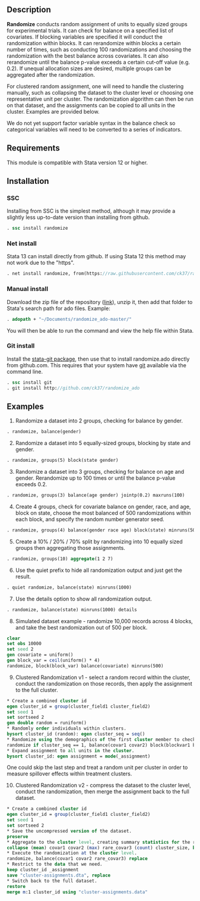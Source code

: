 ## Description

**Randomize** conducts random assignment of units to equally sized groups for experimental trials. It can check for balance on a specified list of covariates.  If blocking variables are specified it will conduct the randomization within blocks. It can rerandomize within blocks a certain number of times, such as conducting 100 randomizations and choosing the randomization with the best balance across covariates. It can also rerandomize until the balance p-value exceeds a certain cut-off value (e.g. 0.2). If unequal allocation sizes are desired, multiple groups can be aggregated after the randomization.

For clustered random assignment, one will need to handle the clustering manually, such as collapsing the dataset to the cluster level or choosing one representative unit per cluster. The randomization algorithm can then be run on that dataset, and the assignments can be copied to all units in the cluster. Examples are provided below.

We do not yet support factor variable syntax in the balance check so categorical variables will need to be converted to a 
series of indicators.

## Requirements

This module is compatible with Stata version 12 or higher.

## Installation

### SSC

Installing from SSC is the simplest method, although it may provide a slightly less up-to-date version than installing from github.

```stata
. ssc install randomize
```

### Net install

Stata 13 can install directly from github. If using Stata 12 this method may not work due to the "https".

  ```stata
  . net install randomize, from(https://raw.githubusercontent.com/ck37/randomize_ado/master/)
  ```

### Manual install

Download the zip file of the repository ([link](https://github.com/ck37/randomize_ado/archive/master.zip)), unzip it, then add that folder to Stata's search path for ado files. Example:

  ```stata
  . adopath + "~/Documents/randomize_ado-master/"
  ```

You will then be able to run the command and view the help file within Stata.

### Git install

Install the [stata-git package](https://github.com/coderigo/stata-git), then use that to install randomize.ado directly from github.com. This requires that your system have [git](http://git-scm.com/) available via the command line.

  ```stata
  . ssc install git
  . git install http://github.com/ck37/randomize_ado
  ```


## Examples

1. Randomize a dataset into 2 groups, checking for balance by gender.

  ```stata
  . randomize, balance(gender)
  ```

2. Randomize a dataset into 5 equally-sized groups, blocking by state and gender.

  ```stata
  . randomize, groups(5) block(state gender)
  ```

3. Randomize a dataset into 3 groups, checking for balance on age and gender. Rerandomize up to 100 times or until the balance p-value exceeds 0.2.

  ```stata
  . randomize, groups(3) balance(age gender) jointp(0.2) maxruns(100)
  ```

4. Create 4 groups, check for covariate balance on gender, race, and age, block on state, choose the most balanced of 500 randomizations within each block, and specify the random number generator seed.

  ```stata
  . randomize, groups(4) balance(gender race age) block(state) minruns(500) seed(1)
  ```

5. Create a 10% / 20% / 70% split by randomizing into 10 equally sized groups then aggregating those assignments.

  ```stata
  . randomize, groups(10) aggregate(1 2 7)
  ```  

6. Use the quiet prefix to hide all randomization output and just get the result.

  ```stata
  . quiet randomize, balance(state) minruns(1000)
  ```

7. Use the details option to show all randomization output.

  ```stata
  . randomize, balance(state) minruns(1000) details
  ```
  
8. Simulated dataset example - randomize 10,000 records across 4 blocks, and take the best randomization out of 500 per block.

  ```stata
  clear
  set obs 10000
  set seed 2
  gen covariate = uniform()
  gen block_var = ceil(uniform() * 4)
  randomize, block(block_var) balance(covariate) minruns(500)
  ```

9. Clustered Randomization v1 - select a random record within the cluster, conduct the randomization on those records, then apply the assignment to the full cluster.

  ```stata
  * Create a combined cluster id
  egen cluster_id = group(cluster_field1 cluster_field2)
  set seed 1
  set sortseed 2
  gen double random = runiform()
  * Randomly order individuals within clusters.
  bysort cluster_id (random): egen cluster_seq = seq()
  * Randomize using the demographics of the first cluster member to check for balance.
  randomize if cluster_seq == 1, balance(covar1 covar2) block(blockvar1 blockvar2) replace
  * Expand assignment to all units in the cluster.
  bysort cluster_id: egen assignment = mode(_assignment)
  ```

 One could skip the last step and treat a random unit per cluster in order to measure spillover effects within treatment clusters.

10. Clustered Randomization v2 - compress the dataset to the cluster level, conduct the randomization, then merge the assignment back to the full dataset.

  ```stata
  * Create a combined cluster id
  egen cluster_id = group(cluster_field1 cluster_field2)
  set seed 1
  set sortseed 2
  * Save the uncompressed version of the dataset.
  preserve
  * Aggregate to the cluster level, creating summary statistics for the randomization.
  collapse (mean) covar1 covar2 (max) rare_covar3 (count) cluster_size, by(cluster_id)
  * Execute the randomization at the cluster level.
  randomize, balance(covar1 covar2 rare_covar3) replace
  * Restrict to the data that we need.
  keep cluster_id _assignment
  save "cluster-assignments.dta", replace
  * Switch back to the full dataset.
  restore
  merge m:1 cluster_id using "cluster-assignments.data"
  ```
